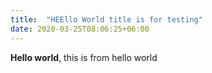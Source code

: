 ```yaml
---
title:  "HEEllo World title is for testing"
date: 2020-03-25T08:06:25+06:00
---
```

**Hello world**, this is from hello world